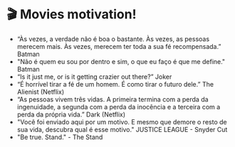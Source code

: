 # 🎬 Movies motivation!

- “Às vezes, a verdade não é boa o bastante. Às vezes, as pessoas merecem mais. Às vezes, merecem ter toda a sua fé recompensada.” Batman
- "Não é quem eu sou por dentro e sim, o que eu faço é que me define." Batman
- “Is it just me, or is it getting crazier out there?” Joker
- “É horrível tirar a fé de um homem. É como tirar o futuro dele.” The Alienist (Netflix)
- “As pessoas vivem três vidas. A primeira termina com a perda da ingenuidade, a segunda com a perda da inocência e a terceira com a perda da própria vida.” Dark (Netflix)
- "Você foi enviado aqui por um motivo. E mesmo que demore o resto de sua vida, descubra qual é esse motivo." JUSTICE LEAGUE - Snyder Cut
- "Be true. Stand." - The Stand
